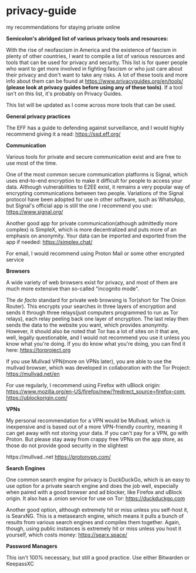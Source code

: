 # privacy-guide
my recommendations for staying private online

**Semicolon's abridged list of various privacy tools and resources:**

With the rise of neofascism in America and the existence of fascism in plenty of other countries, I want to compile a list of various resources and tools that can be used for privacy and security. This list is for queer people who want to get more involved in fighting fascism or who just care about their privacy and don't want to take any risks. A lot of these tools and more info about them can be found at https://www.privacyguides.org/en/tools/ **(please look at privacy guides before using any of these tools)**. If a tool isn't on this list, it's probably on Privacy Guides.

This list will be updated as I come across more tools that can be used.

**General privacy practices**

The EFF has a guide to defending against surveillance, and I would highly recommend giving it a read: https://ssd.eff.org/

**Communication**

Various tools for private and secure communication exist and are free to use most of the time. 

One of the most common secure communication platforms is Signal, which uses end-to-end encryption to make it difficult for people to access your data. Although vulnerabilities to E2EE exist, it remains a very popular way of encrypting communications between two people. Variations of the Signal protocol have been adopted for use in other software, such as WhatsApp, but Signal's official app is still the one I recommend you use: https://www.signal.org/

Another good app for private communication(athough admittedly more complex) is SimpleX, which is more decentralized and puts more of an emphasis on anonymity. Your data can be imported and exported from the app if needed: https://simplex.chat/

For email, I would recommend using Proton Mail or some other encrypted service

**Browsers**

A wide variety of web browsers exist for privacy, and most of them are much more extensive than so-called "incognito mode".

The *de facto* standard for private web browsing is Tor(short for The Onion Router). This encrypts your searches in three layers of encryption and sends it through three relays(just computers programmed to run as Tor relays), each relay peeling back one layer of encryption. The last relay then sends the data to the website you want, which provides anonymity. However, it should also be noted that Tor has a lot of sites on it that are, well, legally questionable, and I would not recommend you use it unless you know what you're doing. If you do know what you're doing, you can find it here: https://torproject.org

If you use Mullvad VPN(more on VPNs later), you are able to use the mullvad browser, which was developed in collaboration with the Tor Project: https://mullvad.net/en

For use regularly, I recommend using Firefox with uBlock origin: https://www.mozilla.org/en-US/firefox/new/?redirect_source=firefox-com, https://ublockorigin.com/

**VPNs**

My personal recommendation for a VPN would be Mullvad, which is inexpensive and is based out of a more VPN-friendly country, meaning it can get away with not storing your data. If you can't pay for a VPN, go with Proton. But please stay away from crappy free VPNs on the app store, as those do not provide good security in the slightest

https://mullvad..net
https://protonvpn.com/

**Search Engines**

One common search engine for privacy is DuckDuckGo, which is an easy to use option for a private search engine and does the job well, especially when paired with a good browser and ad blocker, like Firefox and uBlock origin. It also has a .onion service for use on Tor: https://duckduckgo.com

Another good option, although extremely hit or miss unless you self-host it, is SearxNG. This is a metasearch engine, which means it pulls a bunch of results from various search engines and compiles them together. Again, though, using public instances is extremely hit or miss unless you host it yourself, which costs money: https://searx.space/

**Password Managers**

This isn't 100% necessary, but still a good practice. Use either Bitwarden or KeepassXC
